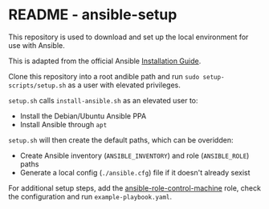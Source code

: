 # README - ansible-setup

This repository is used to download and set up the local environment for use
with Ansible.

This is adapted from the official Ansible [Installation Guide](https://docs.ansible.com/ansible/latest/installation_guide/intro_installation.html).

Clone this repository into a root andible path and run `sudo setup-scripts/setup.sh` as a user with elevated privileges.

`setup.sh` calls `install-ansible.sh` as an elevated user to:

* Install the Debian/Ubuntu Ansible PPA
* Install Ansible through `apt`

`setup.sh` will then create the default paths, which can be overidden:

* Create Ansible inventory (`ANSIBLE_INVENTORY`) and role (`ANSIBLE_ROLE`) paths
* Generate a local config (`./ansible.cfg`) file if it doesn't already sexist

For additional setup steps, add the [ansible-role-control-machine](https://github.com/mfallone/ansible-role-control-machine) role, check the configuration and run `example-playbook.yaml`.
